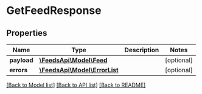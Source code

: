 # GetFeedResponse

## Properties
Name | Type | Description | Notes
------------ | ------------- | ------------- | -------------
**payload** | [**\FeedsApi\Model\Feed**](Feed.md) |  | [optional] 
**errors** | [**\FeedsApi\Model\ErrorList**](ErrorList.md) |  | [optional] 

[[Back to Model list]](../README.md#documentation-for-models) [[Back to API list]](../README.md#documentation-for-api-endpoints) [[Back to README]](../README.md)


